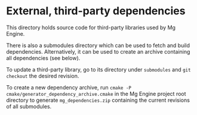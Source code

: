 # External, third-party dependencies

This directory holds source code for third-party libraries used by Mg Engine.

There is also a submodules directory which can be used to fetch and build dependencies.
Alternatively, it can be used to create an archive containing all dependencies (see below).

To update a third-party library, go to its directory under `submodules` and `git checkout` the
desired revision.

To create a new dependency archive, run `cmake -P cmake/generator_dependency_archive.cmake` in the
Mg Engine project root directory to generate `mg_dependencies.zip` containing the current revisions
of all submodules.
